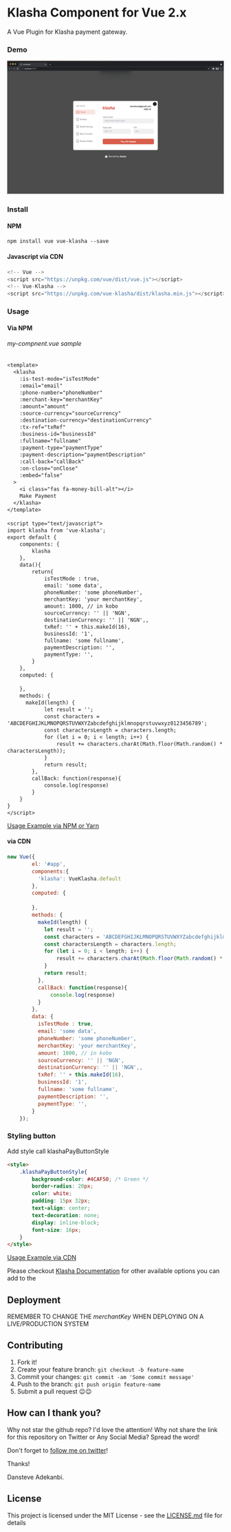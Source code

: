 # Klasha Component for Vue 2.x

A Vue Plugin for Klasha payment gateway.

### Demo

![Demo Image](vue-klasha.png?raw=true "Demo Image")

### Install

#### NPM

```
npm install vue vue-klasha --save
```

#### Javascript via CDN

```javascript 1.8
<!-- Vue -->
<script src="https://unpkg.com/vue/dist/vue.js"></script>
<!-- Vue-Klasha -->
<script src="https://unpkg.com/vue-klasha/dist/klasha.min.js"></script>
```

### Usage

#### Via NPM

###### my-compnent.vue sample

```vue
<template>
  <klasha
    :is-test-mode="isTestMode"
    :email="email"
    :phone-number="phoneNumber"
    :merchant-key="merchantKey"
    :amount="amount"
    :source-currency="sourceCurrency"
    :destination-currency="destinationCurrency"
    :tx-ref="txRef"
    :business-id="businessId"
    :fullname="fullname"
    :payment-type="paymentType"
    :payment-description="paymentDescription"
    :call-back="callBack"
    :on-close="onClose"
    :embed="false"
  >
    <i class="fas fa-money-bill-alt"></i>
    Make Payment
  </klasha>
</template>

<script type="text/javascript">
import klasha from 'vue-klasha';
export default {
    components: {
        klasha
    },
    data(){
        return{
            isTestMode : true,
            email: 'some data',
            phoneNumber: 'some phoneNumber',
            merchantKey: 'your merchantKey',
            amount: 1000, // in kobo
            sourceCurrency: '' || 'NGN',
            destinationCurrency: '' || 'NGN',,
            txRef: '' + this.makeId(16),
            businessId: '1',
            fullname: 'some fullname',
            paymentDescription: '',
            paymentType: '',
        }
    },
    computed: {

    },
    methods: {
      makeId(length) {
            let result = '';
            const characters = 'ABCDEFGHIJKLMNOPQRSTUVWXYZabcdefghijklmnopqrstuvwxyz0123456789';
            const charactersLength = characters.length;
            for (let i = 0; i < length; i++) {
                result += characters.charAt(Math.floor(Math.random() * charactersLength));
            }
            return result;
        },
        callBack: function(response){
            console.log(response)
        }
    }
}
</script>
```

[Usage Example via NPM or Yarn](examples/commonjs/App.vue)

#### via CDN

```javascript 1.8
new Vue({
        el: '#app',
        components:{
          'klasha': VueKlasha.default
        },
        computed: {

        },
        methods: {
          makeId(length) {
            let result = '';
            const characters = 'ABCDEFGHIJKLMNOPQRSTUVWXYZabcdefghijklmnopqrstuvwxyz0123456789';
            const charactersLength = characters.length;
            for (let i = 0; i < length; i++) {
                result += characters.charAt(Math.floor(Math.random() * charactersLength));
            }
            return result;
          },
          callBack: function(response){
              console.log(response)
          }
        },
        data: {
          isTestMode : true,
          email: 'some data',
          phoneNumber: 'some phoneNumber',
          merchantKey: 'your merchantKey',
          amount: 1000, // in kobo
          sourceCurrency: '' || 'NGN',
          destinationCurrency: '' || 'NGN',,
          txRef: '' + this.makeId(16),
          businessId: '1',
          fullname: 'some fullname',
          paymentDescription: '',
          paymentType: '',
        }
    });
```

### Styling button

Add style call klashaPayButtonStyle

``` html
<style>
    .klashaPayButtonStyle{
        background-color: #4CAF50; /* Green */
        border-radius: 20px;
        color: white;
        padding: 15px 32px;
        text-align: center;
        text-decoration: none;
        display: inline-block;
        font-size: 16px;
    }
</style>

```

[Usage Example via CDN](examples/index.html)

Please checkout [Klasha Documentation](https://documenter.getpostman.com/view/8963555/TzJoFgHh) for other available options you can add to the

## Deployment

REMEMBER TO CHANGE THE *merchantKey* WHEN DEPLOYING ON A LIVE/PRODUCTION SYSTEM

## Contributing

1. Fork it!
2. Create your feature branch: `git checkout -b feature-name`
3. Commit your changes: `git commit -am 'Some commit message'`
4. Push to the branch: `git push origin feature-name`
5. Submit a pull request 😉😉

## How can I thank you?

Why not star the github repo? I'd love the attention! Why not share the link for this repository on Twitter or Any Social Media? Spread the word!

Don't forget to [follow me on twitter](https://twitter.com/dansteveade)!

Thanks!

Dansteve Adekanbi.

## License

This project is licensed under the MIT License - see the [LICENSE.md](LICENSE) file for details
